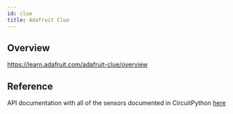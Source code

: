 ```yaml
---
id: clue
title: Adafruit Clue
---
```


## Overview

https://learn.adafruit.com/adafruit-clue/overview

## Reference

API documentation with all of the sensors documented in CircuitPython [here](https://circuitpython.readthedocs.io/projects/clue/en/latest/api.html)